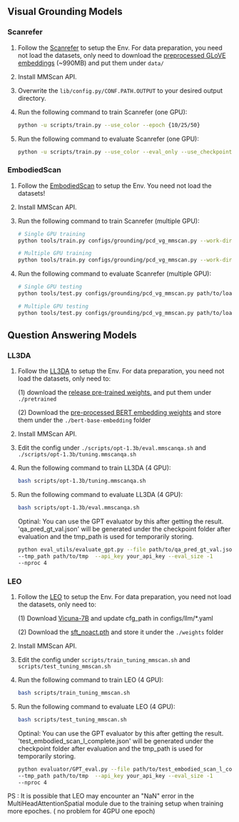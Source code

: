 ## Visual Grounding Models

### Scanrefer

1. Follow the [Scanrefer](https://github.com/daveredrum/ScanRefer/blob/master/README.md) to setup the Env. For data preparation, you need not load the datasets, only need to download the [preprocessed GLoVE embeddings](https://kaldir.vc.in.tum.de/glove.p) (~990MB) and put them under `data/`

2. Install MMScan API.

3. Overwrite the `lib/config.py/CONF.PATH.OUTPUT` to your desired output directory.

4. Run the following command to train Scanrefer (one GPU):
    ```bash
    python -u scripts/train.py --use_color --epoch {10/25/50}
    ```
5. Run the following command to evaluate Scanrefer (one GPU):
    ```bash
    python -u scripts/train.py --use_color --eval_only --use_checkpoint "path/to/pth"
    ```
### EmbodiedScan
1. Follow the [EmbodiedScan](https://github.com/OpenRobotLab/EmbodiedScan/blob/main/README.md) to setup the Env. You need not load the datasets!

2. Install MMScan API.


3. Run the following command to train Scanrefer (multiple GPU):
    ```bash
    # Single GPU training
    python tools/train.py configs/grounding/pcd_vg_mmscan.py --work-dir=path/to/save

    # Multiple GPU training
    python tools/train.py configs/grounding/pcd_vg_mmscan.py --work-dir=path/to/save --launcher="pytorch"
    ```
5. Run the following command to evaluate Scanrefer (multiple GPU):
    ```bash
    # Single GPU testing
    python tools/test.py configs/grounding/pcd_vg_mmscan.py path/to/load_pth

    # Multiple GPU testing
    python tools/test.py configs/grounding/pcd_vg_mmscan.py path/to/load_pth --launcher="pytorch"
    ```
## Question Answering Models

### LL3DA

1. Follow the [LL3DA](https://github.com/Open3DA/LL3DA/blob/main/README.md) to setup the Env. For data preparation, you need not load the datasets, only need to:

    (1) download the [release pre-trained weights.](https://huggingface.co/CH3COOK/LL3DA-weight-release/blob/main/ll3da-opt-1.3b.pth) and put them under `./pretrained`

    (2) Download the [pre-processed BERT embedding weights](https://huggingface.co/CH3COOK/bert-base-embedding/tree/main) and store them under the `./bert-base-embedding` folder

2. Install MMScan API.

3. Edit the config under `./scripts/opt-1.3b/eval.mmscanqa.sh` and `./scripts/opt-1.3b/tuning.mmscanqa.sh`

4. Run the following command to train LL3DA (4 GPU):
    ```bash
    bash scripts/opt-1.3b/tuning.mmscanqa.sh     
    ```
5. Run the following command to evaluate LL3DA (4 GPU):
    ```bash
    bash scripts/opt-1.3b/eval.mmscanqa.sh 
    ```
    Optinal: You can use the GPT evaluator by this after getting the result.
     'qa_pred_gt_val.json' will be generated under the checkpoint folder after evaluation and the tmp_path is used for temporarily storing.
    ```bash
    python eval_utils/evaluate_gpt.py --file path/to/qa_pred_gt_val.json
    --tmp_path path/to/tmp  --api_key your_api_key --eval_size -1
    --nproc 4

### LEO

1. Follow the [LEO](https://github.com/embodied-generalist/embodied-generalist/blob/main/README.md) to setup the Env. For data preparation, you need not load the datasets, only need to:

    (1) Download [Vicuna-7B](https://huggingface.co/huangjy-pku/vicuna-7b/tree/main) and update cfg_path in configs/llm/*.yaml

    (2) Download the [sft_noact.pth](https://huggingface.co/datasets/huangjy-pku/LEO_data/tree/main) and store it under the `./weights` folder

2. Install MMScan API.

3. Edit the config under `scripts/train_tuning_mmscan.sh` and `scripts/test_tuning_mmscan.sh`

4. Run the following command to train LEO (4 GPU):
    ```bash
    bash scripts/train_tuning_mmscan.sh  
    ```
5. Run the following command to evaluate LEO (4 GPU):
    ```bash
    bash scripts/test_tuning_mmscan.sh
    ```
    Optinal: You can use the GPT evaluator by this after getting the result.
     'test_embodied_scan_l_complete.json' will be generated under the checkpoint folder after evaluation and the tmp_path is used for temporarily storing.
    ```bash
    python evaluator/GPT_eval.py --file path/to/test_embodied_scan_l_complete.json
    --tmp_path path/to/tmp  --api_key your_api_key --eval_size -1
    --nproc 4

PS : It is possible that LEO may encounter an "NaN" error in the MultiHeadAttentionSpatial module due to the training setup when training more epoches. ( no problem for 4GPU one epoch)